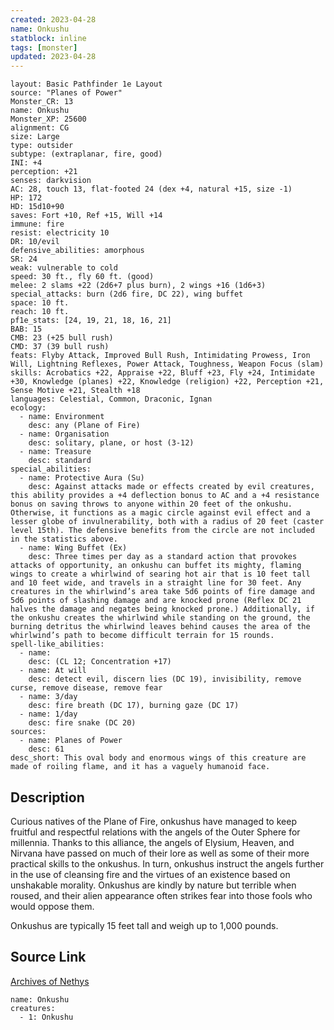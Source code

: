 ```yaml
---
created: 2023-04-28
name: Onkushu
statblock: inline
tags: [monster]
updated: 2023-04-28
---
```

```statblock
layout: Basic Pathfinder 1e Layout
source: "Planes of Power"
Monster_CR: 13
name: Onkushu
Monster_XP: 25600
alignment: CG
size: Large
type: outsider
subtype: (extraplanar, fire, good)
INI: +4
perception: +21
senses: darkvision
AC: 28, touch 13, flat-footed 24 (dex +4, natural +15, size -1)
HP: 172
HD: 15d10+90
saves: Fort +10, Ref +15, Will +14
immune: fire
resist: electricity 10
DR: 10/evil
defensive_abilities: amorphous
SR: 24
weak: vulnerable to cold
speed: 30 ft., fly 60 ft. (good)
melee: 2 slams +22 (2d6+7 plus burn), 2 wings +16 (1d6+3)
special_attacks: burn (2d6 fire, DC 22), wing buffet
space: 10 ft.
reach: 10 ft.
pf1e_stats: [24, 19, 21, 18, 16, 21]
BAB: 15
CMB: 23 (+25 bull rush)
CMD: 37 (39 bull rush)
feats: Flyby Attack, Improved Bull Rush, Intimidating Prowess, Iron Will, Lightning Reflexes, Power Attack, Toughness, Weapon Focus (slam)
skills: Acrobatics +22, Appraise +22, Bluff +23, Fly +24, Intimidate +30, Knowledge (planes) +22, Knowledge (religion) +22, Perception +21, Sense Motive +21, Stealth +18
languages: Celestial, Common, Draconic, Ignan
ecology:
  - name: Environment
    desc: any (Plane of Fire)
  - name: Organisation
    desc: solitary, plane, or host (3-12)
  - name: Treasure
    desc: standard
special_abilities:
  - name: Protective Aura (Su)
    desc: Against attacks made or effects created by evil creatures, this ability provides a +4 deflection bonus to AC and a +4 resistance bonus on saving throws to anyone within 20 feet of the onkushu. Otherwise, it functions as a magic circle against evil effect and a lesser globe of invulnerability, both with a radius of 20 feet (caster level 15th). The defensive benefits from the circle are not included in the statistics above.
  - name: Wing Buffet (Ex)
    desc: Three times per day as a standard action that provokes attacks of opportunity, an onkushu can buffet its mighty, flaming wings to create a whirlwind of searing hot air that is 10 feet tall and 10 feet wide, and travels in a straight line for 30 feet. Any creatures in the whirlwind’s area take 5d6 points of fire damage and 5d6 points of slashing damage and are knocked prone (Reflex DC 21 halves the damage and negates being knocked prone.) Additionally, if the onkushu creates the whirlwind while standing on the ground, the burning detritus the whirlwind leaves behind causes the area of the whirlwind’s path to become difficult terrain for 15 rounds.
spell-like_abilities:
  - name:
    desc: (CL 12; Concentration +17)
  - name: At will
    desc: detect evil, discern lies (DC 19), invisibility, remove curse, remove disease, remove fear
  - name: 3/day
    desc: fire breath (DC 17), burning gaze (DC 17)
  - name: 1/day
    desc: fire snake (DC 20)
sources:
  - name: Planes of Power
    desc: 61
desc_short: This oval body and enormous wings of this creature are made of roiling flame, and it has a vaguely humanoid face.
```
## Description
Curious natives of the Plane of Fire, onkushus have managed to keep fruitful and respectful relations with the angels of the Outer Sphere for millennia. Thanks to this alliance, the angels of Elysium, Heaven, and Nirvana have passed on much of their lore as well as some of their more practical skills to the onkushus. In turn, onkushus instruct the angels further in the use of cleansing fire and the virtues of an existence based on unshakable morality. Onkushus are kindly by nature but terrible when roused, and their alien appearance often strikes fear into those fools who would oppose them.

 Onkushus are typically 15 feet tall and weigh up to 1,000 pounds.
## Source Link
[Archives of Nethys](https://aonprd.com/MonsterDisplay.aspx?ItemName=Onkushu)
```encounter-table
name: Onkushu
creatures:
  - 1: Onkushu
```
